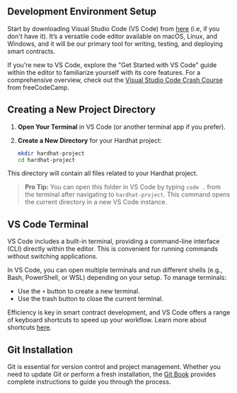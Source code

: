 ## Development Environment Setup

Start by downloading Visual Studio Code (VS Code) from [here](https://code.visualstudio.com/) (i.e, if you don't have it). It’s a versatile code editor available on macOS, Linux, and Windows, and it will be our primary tool for writing, testing, and deploying smart contracts.

If you're new to VS Code, explore the "Get Started with VS Code" guide within the editor to familiarize yourself with its core features. For a comprehensive overview, check out the [Visual Studio Code Crash Course](https://www.youtube.com/watch?v=WPqXP_kLzpo) from freeCodeCamp.

## Creating a New Project Directory

1. **Open Your Terminal** in VS Code (or another terminal app if you prefer).
2. **Create a New Directory** for your Hardhat project:

   ```bash
   mkdir hardhat-project
   cd hardhat-project
   ```

This directory will contain all files related to your Hardhat project.

> **Pro Tip:** You can open this folder in VS Code by typing `code .` from the terminal after navigating to `hardhat-project`. This command opens the current directory in a new VS Code instance.

## VS Code Terminal

VS Code includes a built-in terminal, providing a command-line interface (CLI) directly within the editor. This is convenient for running commands without switching applications.

In VS Code, you can open multiple terminals and run different shells (e.g., Bash, PowerShell, or WSL) depending on your setup. To manage terminals:

- Use the `+` button to create a new terminal.
- Use the trash button to close the current terminal.

Efficiency is key in smart contract development, and VS Code offers a range of keyboard shortcuts to speed up your workflow. Learn more about shortcuts [here](https://code.visualstudio.com/docs/getstarted/keybindings).

## Git Installation

Git is essential for version control and project management. Whether you need to update Git or perform a fresh installation, the [Git Book](https://git-scm.com/book/en/v2/Getting-Started-Installing-Git) provides complete instructions to guide you through the process.
